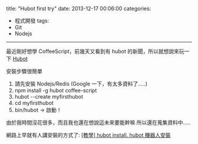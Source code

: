 title: "Hubot first try"
date: 2013-12-17 00:06:00
categories:
- 程式開發
tags:
- Git
- Nodejs
---

最近剛好想學 CoffeeScript，前幾天又看到有 hubot 的新聞，所以就想說來玩一下 [Hubot](http://hubot.github.com/)

<!--more-->

安裝步驟很簡單

1. 請先安裝 Nodejs/Redis (Google 一下，有太多資料了.....)
1. npm install -g hubot coffee-script
1. hubot --create myfirsthubot
1. cd myfirsthubot
1. bin/hubot -> 啟動！

由於我時間沒花很多，而且我也還在想說這未來要能幹嘛
所以還在蒐集資料中.....

網路上早就有人講安裝的方式了: [\[教學\] hubot install. hubot 機器人安裝](http://blog.caesarchi.com/2011/10/hubot-install-hubot.html)
